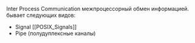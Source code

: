 Inter Process Communication межпроцессорный обмен информацией.
бывает следующих видов:
 - Signal [[POSIX_Signals]]
 - Pipe (полудуплексные каналы)
